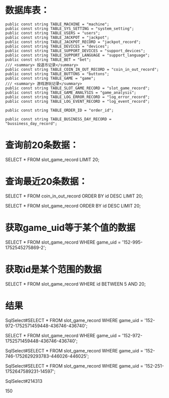# 数据库表：	
	
	public const string TABLE_MACHINE = "machine";
	public const string TABLE_SYS_SETTING = "system_setting";
	public const string TABLE_USERS = "users";
	public const string TABLE_JACKPOT = "jackpot";
	public const string TABLE_JACKPOT_RECORD = "jackpot_record";
	public const string TABLE_DEVICES = "devices";
	public const string TABLE_SUPPORT_DEVICES = "support_devices";
	public const string TABLE_SUPPORT_LANGUAGE = "support_language";
	public const string TABLE_BET = "bet";
	/// <summary> 投退币记录</summary>
	public const string TABLE_COIN_IN_OUT_RECORD = "coin_in_out_record";
	public const string TABLE_BUTTONS = "buttons";
	public const string TABLE_GAME = "game";
	/// <summary> 游戏游玩记录</summary>
	public const string TABLE_SLOT_GAME_RECORD = "slot_game_record";
	public const string TABLE_GAME_ANALYSIS = "game_analysis";
	public const string TABLE_LOG_ERROR_RECORD = "log_error_record";
	public const string TABLE_LOG_EVENT_RECORD = "log_event_record";

	public const string TABLE_ORDER_ID = "order_id";

	public const string TABLE_BUSINESS_DAY_RECORD = "bussiness_day_record";




# 查询前20条数据：
SELECT * FROM slot_game_record LIMIT 20;


# 查询最近20条数据：
SELECT * FROM coin_in_out_record ORDER BY id DESC LIMIT 20;

SELECT * FROM slot_game_record ORDER BY id DESC LIMIT 20;


# 获取game_uid等于某个值的数据

SELECT * FROM slot_game_record WHERE game_uid = '152-995-1752545275869-2';


# 获取id是某个范围的数据

SELECT * FROM slot_game_record WHERE id BETWEEN 5 AND 20;


	
	
	
# 结果

SqlSelect#SELECT * FROM slot_game_record WHERE game_uid = '152-972-1752571459448-436746-436740';


SELECT * FROM slot_game_record WHERE game_uid = '152-972-1752571459448-436746-436740';




SqlSelect#SELECT * FROM slot_game_record WHERE game_uid = '152-746-1752629293783-446026-446025';


SqlSelect#SELECT * FROM slot_game_record WHERE game_uid = '152-251-1752647589231-14597';


SqlSelect#214313



150














